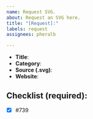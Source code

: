 ```yaml
---
name: Request SVG.
about: Request an SVG here.
title: "[Request]:"
labels: request
assignees: pheralb

---
```


- **Title**:
- **Category**:
- **Source (.svg)**:
- **Website**:

## Checklist (required):

- [x] #739
